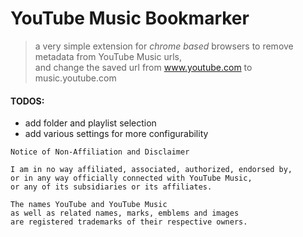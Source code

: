 # YouTube Music Bookmarker
> a very simple extension for *chrome based* browsers to remove metadata from YouTube Music urls,\
> and change the saved url from www.youtube.com to music.youtube.com
#### TODOS:
+ add folder and playlist selection
+ add various settings for more configurability
```
Notice of Non-Affiliation and Disclaimer

I am in no way affiliated, associated, authorized, endorsed by, 
or in any way officially connected with YouTube Music, 
or any of its subsidiaries or its affiliates.

The names YouTube and YouTube Music 
as well as related names, marks, emblems and images 
are registered trademarks of their respective owners.
```